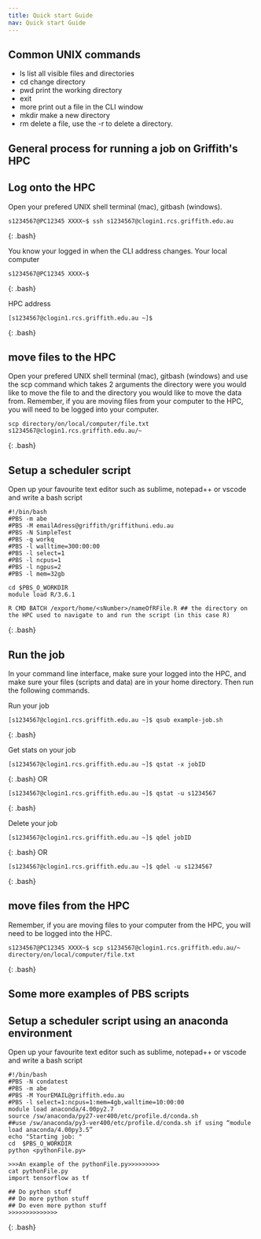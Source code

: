 ```yaml
---
title: Quick start Guide
nav: Quick start Guide
---
```

## Common UNIX commands

* ls list all visible files and directories
* cd change directory
* pwd print the working directory
* exit 
* more print out a file in the CLI window
* mkdir make a new directory
* rm delete a file, use the -r to delete a directory.


## General process for running a job on Griffith's HPC

## Log onto the HPC

Open your prefered UNIX shell terminal (mac), gitbash (windows).
```
s1234567@PC12345 XXXX~$ ssh s1234567@clogin1.rcs.griffith.edu.au
```
{: .bash}

You know your logged in when the CLI address changes.
Your local computer
```
s1234567@PC12345 XXXX~$
```
{: .bash}

HPC address
```
[s1234567@clogin1.rcs.griffith.edu.au ~]$
```
{: .bash}

## move files to the HPC

Open your prefered UNIX shell terminal (mac), gitbash (windows) and use the scp command which takes 2 arguments the directory were you would like to move the file to and the directory you would like to move the data from. Remember, if you are moving files from your computer to the HPC, you will need to be logged into your computer.

```
scp directory/on/local/computer/file.txt s1234567@clogin1.rcs.griffith.edu.au/~
```
{: .bash}

## Setup a scheduler script

Open up your favourite text editor such as sublime, notepad++ or vscode and write a bash script 

```
#!/bin/bash
#PBS -m abe
#PBS -M emailAdress@griffith/griffithuni.edu.au
#PBS -N SimpleTest 
#PBS -q workq
#PBS -l walltime=300:00:00
#PBS -l select=1
#PBS -l ncpus=1
#PBS -l ngpus=2
#PBS -l mem=32gb

cd $PBS_O_WORKDIR
module load R/3.6.1

R CMD BATCH /export/home/<sNumber>/nameOfRFile.R ## the directory on the HPC used to navigate to and run the script (in this case R)
```
{: .bash}

## Run the job

In your command line interface, make sure your logged into the HPC, and make sure your files (scripts and data) are in your home directory. Then run the following commands.

Run your job
```
[s1234567@clogin1.rcs.griffith.edu.au ~]$ qsub example-job.sh
```
{: .bash}

Get stats on your job
```
[s1234567@clogin1.rcs.griffith.edu.au ~]$ qstat -x jobID
```
{: .bash}
OR 
```
[s1234567@clogin1.rcs.griffith.edu.au ~]$ qstat -u s1234567
```
{: .bash}

Delete your job
```
[s1234567@clogin1.rcs.griffith.edu.au ~]$ qdel jobID
```
{: .bash}
OR
```
[s1234567@clogin1.rcs.griffith.edu.au ~]$ qdel -u s1234567
```
{: .bash}

## move files from the HPC

Remember, if you are moving files to your computer from the HPC, you will need to be logged into the HPC.

```
s1234567@PC12345 XXXX~$ scp s1234567@clogin1.rcs.griffith.edu.au/~ directory/on/local/computer/file.txt
```
{: .bash}


## Some more examples of PBS scripts

## Setup a scheduler script using an anaconda environment

Open up your favourite text editor such as sublime, notepad++ or vscode and write a bash script 

```
#!/bin/bash
#PBS -N condatest
#PBS -m abe
#PBS -M YourEMAIL@griffith.edu.au
#PBS -l select=1:ncpus=1:mem=4gb,walltime=10:00:00
module load anaconda/4.00py2.7
source /sw/anaconda/py27-ver400/etc/profile.d/conda.sh 
##use /sw/anaconda/py3-ver400/etc/profile.d/conda.sh if using “module load anaconda/4.00py3.5”
echo "Starting job: "
cd  $PBS_O_WORKDIR
python <pythonFile.py>
 
>>>An example of the pythonFile.py>>>>>>>>> 
cat pythonFile.py
import tensorflow as tf

## Do python stuff
## Do more python stuff
## Do even more python stuff
>>>>>>>>>>>>>> 
```
{: .bash}